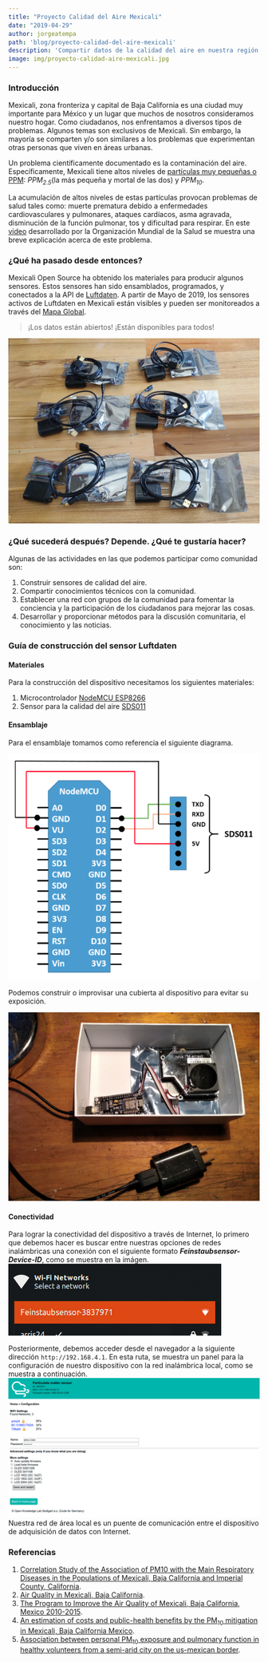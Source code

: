 ```yaml
---
title: "Proyecto Calidad del Aire Mexicali"
date: "2019-04-29"
author: jorgeatempa
path: 'blog/proyecto-calidad-del-aire-mexicali'
description: 'Compartir datos de la calidad del aire en nuestra región a través del desarrollo de un proyecto OpenSource'
image: img/proyecto-calidad-aire-mexicali.jpg
---
```


### Introducción

Mexicali, zona fronteriza y capital de Baja California es una ciudad muy importante para México y un lugar que muchos de nosotros consideramos nuestro hogar. Como ciudadanos, nos enfrentamos a diversos tipos de problemas. Algunos temas son exclusivos de Mexicali. Sin embargo, la mayoría se comparten y/o son similares a los problemas que experimentan otras personas que viven en áreas urbanas.

Un problema científicamente documentado  es la contaminación del aire. Específicamente, Mexicali tiene altos niveles de [partículas muy pequeñas o PPM](https://bit.ly/2MKaqBa): _PPM<sub>2.5</sub>_(la más pequeña y mortal de las dos) y _PPM<sub>10</sub>_.

La acumulación de altos niveles de estas partículas provocan problemas de salud tales como: muerte prematura debido a enfermedades cardiovasculares y pulmonares, ataques cardíacos, asma agravada, disminución de la función pulmonar, tos y dificultad para respirar. En este [video](https://www.youtube.com/watch?v=GVBeY1jSG9Y&t=12s) desarrollado por la Organización Mundial de la Salud se muestra una breve explicación acerca de este problema.

### ¿Qué ha pasado desde entonces?

Mexicali Open Source ha obtenido los materiales para producir algunos sensores. Estos sensores han sido ensamblados, programados, y conectados a la API de  [Luftdaten](https://luftdaten.info/). A partir de Mayo de 2019, los sensores activos de Luftdaten en Mexicali están visibles y pueden ser monitoreados a través del [Mapa Global](https://deutschland.maps.luftdaten.info/#12/32.6305/-115.4144).

> ¡Los datos están abiertos! ¡Están disponibles para todos!

![Materials](img/materiales.jpg)

### ¿Qué sucederá después? Depende. ¿Qué te gustaría hacer?

Algunas de las actividades en las que podemos participar como comunidad son:

1. Construir sensores de calidad del aire.
2. Compartir conocimientos técnicos con la comunidad.
3. Establecer una red con grupos de la comunidad para fomentar la conciencia y la participación de los ciudadanos para mejorar las cosas.
4. Desarrollar y proporcionar métodos para la discusión comunitaria, el conocimiento y las noticias.

### Guía de construcción del sensor Luftdaten

#### Materiales

Para la construcción del dispositivo necesitamos los siguientes materiales:

1. Microcontrolador [NodeMCU ESP8266](https://www.nodemcu.com/index_en.html)
2. Sensor para la calidad del aire [SDS011](https://aqicn.org/sensor/sds011)
   
#### Ensamblaje

Para el ensamblaje tomamos como referencia el siguiente diagrama.

![Diagrama de conexion](img/diagrama-conexion.png)

Podemos construir o improvisar una cubierta al dispositivo para evitar su exposición.

![Case improvisado](img/simple-case.jpg)

#### Conectividad

Para lograr la conectividad del dispositivo a través de Internet, lo primero que debemos hacer es buscar entre nuestras opciones de redes inalámbricas una conexión con el siguiente formato **_Feinstaubsensor-Device-ID_**, como se muestra en la imágen.
![Redes inalámbricas locales](img/wireless-options.png)

Posteriormente, debemos acceder desde el navegador a la siguiente dirección `http://192.168.4.1`. En esta ruta, se muestra un panel para la configuración de nuestro dispositivo con la red inalámbrica local, como se muestra a continuación.
![Panel de configuración](img/configuration-dashboard.png)
Nuestra red de área local es un puente de comunicación entre el dispositivo de adquisición de datos con Internet.

### Referencias

1. [Correlation Study of the Association of PM10 with the Main Respiratory Diseases in the Populations of Mexicali, Baja California and Imperial County, California](http://rmib.com.mx/index.php/rmib/article/download/246/308).
2. [Air Quality in Mexicali, Baja California](https://journals.lww.com/epidem/fulltext/2008/11001/Air_Quality_in_Mexicali,_Baja_California.22.aspx#pdf-link).
3. [The Program to Improve the Air Quality of Mexicali, Baja California, Mexico 2010-2015](https://www.sciencedirect.com/science/article/pii/S1878029610001246).
4. [An estimation of costs and public-health benefits by the PM<sub>10</sub> mitigation in Mexicali, Baja California Mexico](http://www.scielo.org.mx/pdf/rica/v33n1/0188-4999-rica-33-01-00117.pdf).
5. [Association between personal PM<sub>10</sub> exposure and pulmonary function in healthy volunteers from a semi-arid city on the us-mexican border](https://www.revistascca.unam.mx/rica/index.php/rica/article/download/RICA.2018.34.04.03/46793).